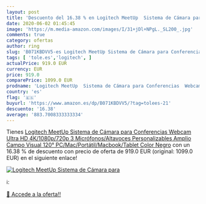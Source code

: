 ```yaml
---
layout: post
title: 'Descuento del 16.38 % en Logitech MeetUp  Sistema de Cámara para '
date: 2020-06-02 01:45:45
image: 'https://m.media-amazon.com/images/I/31+jDl+NPgL._SL200_.jpg'
comments: true
category: ofertas
author: ring
slug: 'B071KBDVV5-es Logitech MeetUp Sistema de Cámara para Conferencias Webcam...'
tags: [ 'tole.es','logitech', ]
actualPrice: 919.0 EUR
currency: EUR
price: 919.0
comparePrice: 1099.0 EUR
prodname: 'Logitech MeetUp  Sistema de Cámara para Conferencias  Webcam Ultra HD 4K/1080p/720p  3 Micrófonos/Altavoces Personalizables  Amplio Campo Visual 120°  PC/Mac/Portátil/Macbook/Tablet  Color Negro'
country: 'es'
flag: '🇪🇸'
buyurl: 'https://www.amazon.es/dp/B071KBDVV5/?tag=tolees-21'
descuento: '16.38'
average: '883.7008333333334'
---
```


Tienes [Logitech MeetUp  Sistema de Cámara para Conferencias  Webcam Ultra HD 4K/1080p/720p  3 Micrófonos/Altavoces Personalizables  Amplio Campo Visual 120°  PC/Mac/Portátil/Macbook/Tablet  Color Negro](https://www.amazon.es/dp/B071KBDVV5/?tag=tolees-21) con un 16.38 % de descuento con precio de oferta de 919.0 EUR (original: 1099.0 EUR) en el siguiente enlace!

[![Logitech MeetUp  Sistema de Cámara para ](https://m.media-amazon.com/images/I/31+jDl+NPgL._SL200_.jpg)](https://www.amazon.es/dp/B071KBDVV5/?tag=tolees-21)

ℹ️:


[🛒 Accede a la oferta!!](https://www.amazon.es/dp/B071KBDVV5/?tag=tolees-21)
